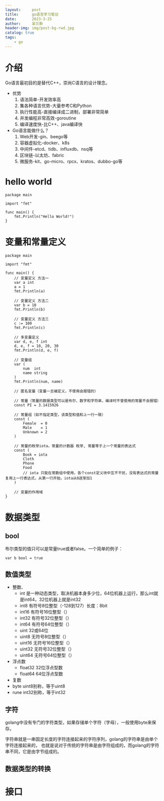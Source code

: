 ```yaml
---
layout:     post
title:      go语言学习笔记
date:       2023-3-25
author:     呆贝斯
header-img: img/post-bg-rwd.jpg
catalog: true
tags:
    - go
---
```

# 介绍
Go语言最初目的是替代C++，崇尚C语言的设计理念。
+ 优势
  1. 语法简单-开发效率高
  2. 集各种语言优势-大量参考C和Python
  3. 执行性能高-直接编译成二进制，部署非常简单
  4. 并发编程非常高效-goroutine
  5. 编译速度快-比C++、java编译快
+ Go语言能做什么？
  1. Web开发-gin、beego等
  2. 容器虚拟化-docker、k8s
  3. 中间件-etcd、tidb、influxdb、nsq等
  4. 区块链-以太坊、fabric
  5. 微服务-kit、go-micro、rpcx、kratos、dubbo-go等

# hello world
```
package main

import "fmt"

func main() {
	fmt.Println("Hello World!")
}
```

# 变量和常量定义
```
package main

import "fmt"

func main() {
	// 变量定义 方法一
	var a int
	a = 1
	fmt.Println(a)

	// 变量定义 方法二
	var b = 10
	fmt.Println(b)

	// 变量定义 方法三
	c := 100
	fmt.Println(c)

	// 多变量定义
	var d, e, f int
	d, e, f = 10, 20, 30
	fmt.Println(d, e, f)

	// 变量组
	var (
		num  int
		name string
	)
	fmt.Println(num, name)

	// 匿名变量（变量一旦被定义，不使用会报错的）

	// 常量（常量的数据类型可以是布尔、数字和字符串，编译时不曾使用的常量不会报错）
	const PI = 3.1415926

	// 常量组（如不指定类型，该类型和值和上一行一致）
	const (
		Female  = 0
		Male    = 1
		Unknown = 2
	)

	// 常量的枚举iota，常量的计数器 枚举, 常量等于上一个常量的表达式
	const (
		Book = iota
		Cloth
		Phone
		Food
		// iota 只能在常数组中使用，各个const定义块中互不干扰，没有表达式的常量复用上一行表达式，从第一行开始，iota从0逐渐加1
	)
	
	// 变量的作用域
}
```

# 数据类型
## bool
布尔类型的值只可以是常量true或者false。一个简单的例子：
```
var b bool = true
```
## 数值类型
+ 整数、
  + int 是一种动态类型，取决机器本身多少位，64位机器上运行，那么int就是int64，32位机器上就是int32
  + int8 有符号8位整型（-128到127）长度：8bit
  + int16 有符号16位整型（）
  + int32 有符号32位整型（）
  + int64 有符号64位整型（）
  + uint 32或64位
  + uint8 无符号8位整型（）
  + uint16 无符号16位整型（）
  + uint32 无符号32位整型（）
  + uint64 无符号64位整型（）
+ 浮点数
  + float32 32位浮点型数
  + float64 64位浮点型数
+ 复数
+ byte uint8别称，等于uint8
+ rune int32别称，等于int32

## 字符
golang中没有专门的字符类型，如果存储单个字符（字母），一般使用byte来保存。

字符串就是一串固定长度的字符连接起来的字符序列，golang的字符串是由单个字符连接起来的，
也就是说对于传统的字符串是由字符组成的，而golang的字符串不同，它是由字节组成的。

## 数据类型的转换

# 接口
